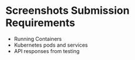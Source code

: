 # Screenshots Submission Requirements

- Running Containers 
- Kubernetes pods and services
- API responses from testing